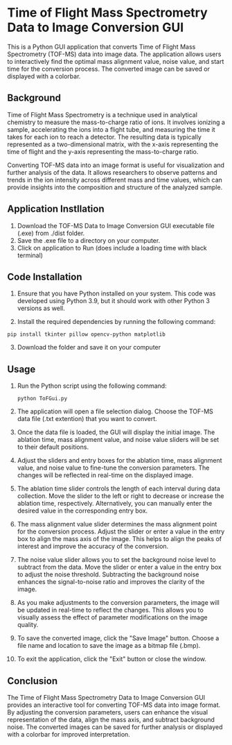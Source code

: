 # Time of Flight Mass Spectrometry Data to Image Conversion GUI
This is a Python GUI application that converts Time of Flight Mass Spectrometry (TOF-MS) data into image data. The application allows users to interactively find the optimal mass alignment value, noise value, and start time for the conversion process. The converted image can be saved or displayed with a colorbar.

## Background
Time of Flight Mass Spectrometry is a technique used in analytical chemistry to measure the mass-to-charge ratio of ions. It involves ionizing a sample, accelerating the ions into a flight tube, and measuring the time it takes for each ion to reach a detector. The resulting data is typically represented as a two-dimensional matrix, with the x-axis representing the time of flight and the y-axis representing the mass-to-charge ratio.

Converting TOF-MS data into an image format is useful for visualization and further analysis of the data. It allows researchers to observe patterns and trends in the ion intensity across different mass and time values, which can provide insights into the composition and structure of the analyzed sample.

## Application Instllation
1. Download the TOF-MS Data to Image Conversion GUI executable file (.exe) from ./dist folder.
2. Save the .exe file to a directory on your computer.
3. Click on application to Run (does include a loading time with black terminal)

## Code Installation
1. Ensure that you have Python installed on your system. This code was developed using Python 3.9, but it should work with other Python 3 versions as well.

2. Install the required dependencies by running the following command:


```
pip install tkinter pillow opencv-python matplotlib
```

3. Download the folder and save it on your computer

## Usage
1. Run the Python script using the following command:

    ```python ToFGui.py```

2. The application will open a file selection dialog. Choose the TOF-MS data file (.txt extention) that you want to convert.

3. Once the data file is loaded, the GUI will display the initial image. The ablation time, mass alignment value, and noise value sliders will be set to their default positions.

4. Adjust the sliders and entry boxes for the ablation time, mass alignment value, and noise value to fine-tune the conversion parameters. The changes will be reflected in real-time on the displayed image.

5. The ablation time slider controls the length of each interval during data collection. Move the slider to the left or right to decrease or increase the ablation time, respectively. Alternatively, you can manually enter the desired value in the corresponding entry box.

6. The mass alignment value slider determines the mass alignment point for the conversion process. Adjust the slider or enter a value in the entry box to align the mass axis of the image. This helps to align the peaks of interest and improve the accuracy of the conversion.

7. The noise value slider allows you to set the background noise level to subtract from the data. Move the slider or enter a value in the entry box to adjust the noise threshold. Subtracting the background noise enhances the signal-to-noise ratio and improves the clarity of the image.

8. As you make adjustments to the conversion parameters, the image will be updated in real-time to reflect the changes. This allows you to visually assess the effect of parameter modifications on the image quality.

9. To save the converted image, click the "Save Image" button. Choose a file name and location to save the image as a bitmap file (.bmp).

10. To exit the application, click the "Exit" button or close the window.


## Conclusion
The Time of Flight Mass Spectrometry Data to Image Conversion GUI provides an interactive tool for converting TOF-MS data into image format. By adjusting the conversion parameters, users can enhance the visual representation of the data, align the mass axis, and subtract background noise. The converted images can be saved for further analysis or displayed with a colorbar for improved interpretation.
